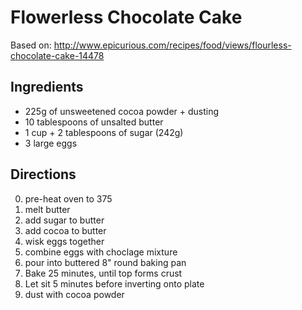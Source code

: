 # Flowerless Chocolate Cake 
Based on: http://www.epicurious.com/recipes/food/views/flourless-chocolate-cake-14478

## Ingredients
- 225g of unsweetened cocoa powder + dusting
- 10 tablespoons of unsalted butter
- 1 cup + 2 tablespoons of sugar (242g)
- 3 large eggs

## Directions
0. pre-heat oven to 375
1. melt butter
2. add sugar to butter
3. add cocoa to butter
4. wisk eggs together
5. combine eggs with choclage mixture
6. pour into buttered 8" round baking pan
7. Bake 25 minutes, until top forms crust
8. Let sit 5 minutes before inverting onto plate
8. dust with cocoa powder
